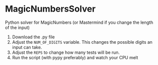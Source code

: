 # MagicNumbersSolver
Python solver for MagicNumbers (or Mastermind if you change the length of the input)

1. Download the .py file
2. Adjust the `NUM_OF_DIGITS` variable. This changes the possible digits an input can take.
3. Adjust the `REPS` to change how many tests will be run.
4. Run the script (with pypy preferably) and watch your CPU melt

